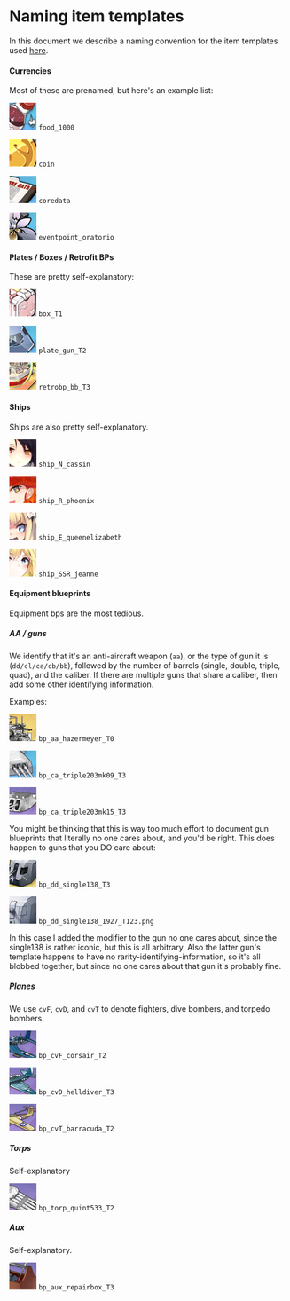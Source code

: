 # Naming item templates

In this document we describe a naming convention for the item templates used [here](doc/item_statistics_en.md).
#### Currencies
Most of these are prenamed, but here's an example list:

![](../screenshots/item_template_archive/food_1000.png?raw=true) `food_1000`

![](../screenshots/item_template_archive/coin.png?raw=true) `coin`

![](../screenshots/item_template_archive/coredata.png?raw=true) `coredata`

![](../screenshots/item_template_archive/eventpoint_oratorio.png?raw=true) `eventpoint_oratorio`
#### Plates / Boxes / Retrofit BPs
These are pretty self-explanatory:

![](../screenshots/item_template_archive/box_T1.png?raw=true) `box_T1`

![](../screenshots/item_template_archive/plate_gun_T2.png?raw=true) `plate_gun_T2`

![](../screenshots/item_template_archive/retrobp_bb_T3.png?raw=true) `retrobp_bb_T3`
#### Ships
Ships are also pretty self-explanatory.

![](../screenshots/item_template_archive/ship_N_cassin.png?raw=true) `ship_N_cassin`

![](../screenshots/item_template_archive/ship_R_phoenix.png?raw=true) `ship_R_phoenix`

![](../screenshots/item_template_archive/ship_E_queenelizabeth.png?raw=true) `ship_E_queenelizabeth`

![](../screenshots/item_template_archive/ship_SSR_jeanne.png?raw=true) `ship_SSR_jeanne`

#### Equipment blueprints
Equipment bps are the most tedious.

##### AA / guns
We identify that it's an anti-aircraft weapon (`aa`), or the type of gun it is (`dd/cl/ca/cb/bb`), followed by the number of barrels (single, double, triple, quad), and the caliber. If there are multiple guns that share a caliber, then add some other identifying information.

Examples:

![](../screenshots/item_template_archive/bp_aa_hazermeyer_T0.png?raw=true) `bp_aa_hazermeyer_T0`

![](../screenshots/item_template_archive/bp_ca_triple203mk09_T3.png?raw=true) `bp_ca_triple203mk09_T3`

![](../screenshots/item_template_archive/bp_ca_triple203mk15_T3.png?raw=true) `bp_ca_triple203mk15_T3`

You might be thinking that this is way too much effort to document gun blueprints that literally no one cares about, and you'd be right. This does happen to guns that you DO care about:

![](../screenshots/item_template_archive/bp_dd_single138_T3.png?raw=true) `bp_dd_single138_T3`

![](../screenshots/item_template_archive/bp_dd_single138_1927_T123.png?raw=true) `bp_dd_single138_1927_T123.png`

In this case I added the modifier to the gun no one cares about, since the single138 is rather iconic, but this is all arbitrary. Also the latter gun's template happens to have no rarity-identifying-information, so it's all blobbed together, but since no one cares about that gun it's probably fine.


##### Planes
We use `cvF`, `cvD`, and `cvT` to denote fighters, dive bombers, and torpedo bombers.

![](../screenshots/item_template_archive/bp_cvF_corsair_T2.png?raw=true) `bp_cvF_corsair_T2`

![](../screenshots/item_template_archive/bp_cvD_helldiver_T3.png?raw=true) `bp_cvD_helldiver_T3`

![](../screenshots/item_template_archive/bp_cvT_barracuda_T2.png?raw=true) `bp_cvT_barracuda_T2`
##### Torps
Self-explanatory

![](../screenshots/item_template_archive/bp_torp_quint533_T2.png?raw=true) `bp_torp_quint533_T2`

##### Aux
Self-explanatory.

![](../screenshots/item_template_archive/bp_aux_repairbox_T3.png?raw=true) `bp_aux_repairbox_T3`
